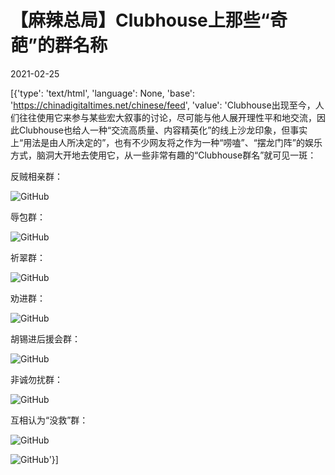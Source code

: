 # 【麻辣总局】Clubhouse上那些“奇葩”的群名称

2021-02-25

[{'type': 'text/html', 'language': None, 'base': 'https://chinadigitaltimes.net/chinese/feed', 'value': 'Clubhouse出现至今，人们往往使用它来参与某些宏大叙事的讨论，尽可能与他人展开理性平和地交流，因此Clubhouse也给人一种“交流高质量、内容精英化”的线上沙龙印象，但事实上“用法是由人所决定的”，也有不少网友将之作为一种“唠嗑”、“摆龙门阵”的娱乐方式，脑洞大开地去使用它，从一些非常有趣的“Clubhouse群名”就可见一斑：

反贼相亲群：

![GitHub](https://chinadigitaltimes.net/chinese/files/2021/02/image-1614242550179.png)

辱包群：

![GitHub](https://chinadigitaltimes.net/chinese/files/2021/02/image-1614243299940.png)

祈翠群：

![GitHub](https://chinadigitaltimes.net/chinese/files/2021/02/image-1614243511229.png)

劝进群：

![GitHub](https://chinadigitaltimes.net/chinese/files/2021/02/image-1614242849286.png)

胡锡进后援会群：

![GitHub](https://chinadigitaltimes.net/chinese/files/2021/02/image-1614243040340.png)

非诚勿扰群：

![GitHub](https://chinadigitaltimes.net/chinese/files/2021/02/image-1614243824286.png)

互相认为“没救”群：

![GitHub](https://chinadigitaltimes.net/chinese/files/2021/02/image-1614243112201.png)

![GitHub](https://chinadigitaltimes.net/chinese/files/2021/02/image-1614243125259.png)'}]